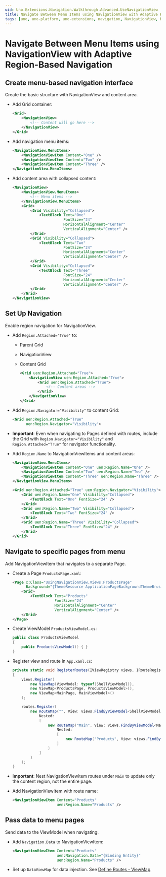 ```yaml
---
uid: Uno.Extensions.Navigation.Walkthrough.Advanced.UseNavigationView
title: Navigate Between Menu Items using NavigationView with Adaptive Region-Based Navigation
tags: [uno, uno-platform, uno-extensions, navigation, NavigationView, NavigationViewItem, regions, Region.Attached, Region.Name, Region.Navigator, Visibility, Navigation.Data, adaptive-navigation, menu-navigation, region-based-navigation, responsive-ui, content-switching, nested-navigation, side-navigation, hierarchical-navigation, MenuItems, RouteMap, ViewMap, IsDefault]
---
```


# Navigate Between Menu Items using NavigationView with Adaptive Region-Based Navigation

## Create menu-based navigation interface

Create the basic structure with NavigationView and content area.

* Add Grid container:

    ```xml
    <Grid>
        <NavigationView>
            <!-- Content will go here -->
        </NavigationView>
    </Grid>
    ```

* Add navigation menu items:

    ```xml
    <NavigationView.MenuItems>
        <NavigationViewItem Content="One" />
        <NavigationViewItem Content="Two" />
        <NavigationViewItem Content="Three" />
    </NavigationView.MenuItems>
    ```

* Add content area with collapsed content:

    ```xml
    <NavigationView>
        <NavigationView.MenuItems>
            <!-- Menu items -->
        </NavigationView.MenuItems>
        <Grid>
            <Grid Visibility="Collapsed">
                <TextBlock Text="One"
                           FontSize="24"
                           HorizontalAlignment="Center"
                           VerticalAlignment="Center" />
            </Grid>
            <Grid Visibility="Collapsed">
                <TextBlock Text="Two"
                           FontSize="24"
                           HorizontalAlignment="Center"
                           VerticalAlignment="Center" />
            </Grid>
            <Grid Visibility="Collapsed">
                <TextBlock Text="Three"
                           FontSize="24"
                           HorizontalAlignment="Center"
                           VerticalAlignment="Center" />
            </Grid>
        </Grid>
    </NavigationView>
    ```

## Set Up Navigation

Enable region navigation for NavigationView.

* Add `Region.Attached="True"` to:
  * Parent Grid
  * NavigationView
  * Content Grid

    ```xml
    <Grid uen:Region.Attached="True">
        <NavigationView uen:Region.Attached="True">
            <Grid uen:Region.Attached="True">
                <!-- Content areas -->
            </Grid>
        </NavigationView>
    </Grid>
    ```

* Add `Region.Navigator="Visibility"` to content Grid:

    ```xml
    <Grid uen:Region.Attached="True"
          uen:Region.Navigator="Visibility">
    ```

* **Important**: Even when navigating to Pages defined with routes, include the Grid with `Region.Navigator="Visibility"` and `Region.Attached="True"` for navigator functionality.

* Add `Region.Name` to NavigationViewItems and content areas:

    ```xml
    <NavigationView.MenuItems>
        <NavigationViewItem Content="One" uen:Region.Name="One" />
        <NavigationViewItem Content="Two" uen:Region.Name="Two" />
        <NavigationViewItem Content="Three" uen:Region.Name="Three" />
    </NavigationView.MenuItems>

    <Grid uen:Region.Attached="True" uen:Region.Navigator="Visibility">
        <Grid uen:Region.Name="One" Visibility="Collapsed">
            <TextBlock Text="One" FontSize="24" />
        </Grid>
        <Grid uen:Region.Name="Two" Visibility="Collapsed">
            <TextBlock Text="Two" FontSize="24" />
        </Grid>
        <Grid uen:Region.Name="Three" Visibility="Collapsed">
            <TextBlock Text="Three" FontSize="24" />
        </Grid>
    </Grid>
    ```

## Navigate to specific pages from menu

Add NavigationViewItem that navigates to a separate Page.

* Create a Page `ProductsPage.xaml`:

    ```xml
    <Page x:Class="UsingNavigationView.Views.ProductsPage"
          Background="{ThemeResource ApplicationPageBackgroundThemeBrush}">
        <Grid>
            <TextBlock Text="Products"
                       FontSize="24"
                       HorizontalAlignment="Center"
                       VerticalAlignment="Center" />
        </Grid>
    </Page>
    ```

* Create ViewModel `ProductsViewModel.cs`:

    ```csharp
    public class ProductsViewModel
    {
        public ProductsViewModel() { }
    }
    ```

* Register view and route in `App.xaml.cs`:

    ```csharp
    private static void RegisterRoutes(IViewRegistry views, IRouteRegistry routes)
    {
        views.Register(
            new ViewMap(ViewModel: typeof(ShellViewModel)),
            new ViewMap<ProductsPage, ProductsViewModel>(),
            new ViewMap<MainPage, MainViewModel>()
        );

        routes.Register(
            new RouteMap("", View: views.FindByViewModel<ShellViewModel>(),
                Nested:
                [
                    new RouteMap("Main", View: views.FindByViewModel<MainViewModel>(),
                        Nested:
                        [
                            new RouteMap("Products", View: views.FindByViewModel<ProductsViewModel>())
                        ]
                    )
                ]
            )
        );
    }
    ```

* **Important**: Nest NavigationViewItem routes under `Main` to update only the content region, not the entire page.

* Add NavigationViewItem with route name:

    ```xml
    <NavigationViewItem Content="Products"
                        uen:Region.Name="Products" />
    ```

## Pass data to menu pages

Send data to the ViewModel when navigating.

* Add `Navigation.Data` to NavigationViewItem:

    ```xml
    <NavigationViewItem Content="Products"
                        uen:Navigation.Data="{Binding Entity}"
                        uen:Region.Name="Products" />
    ```

* Set up `DataViewMap` for data injection. See [Define Routes - ViewMap](xref:Uno.Extensions.Navigation.HowToDefineRoutes#viewmap).
